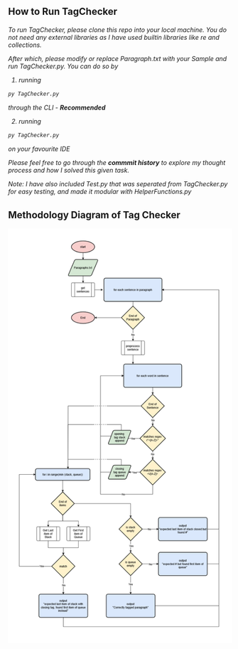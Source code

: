 ## How to Run TagChecker

<h6>To run TagChecker, please clone this repo into your local machine.
You do not need any external libraries as I have used builtin libraries like re and collections.

After which, please modify or replace Paragraph.txt with your Sample and run TagChecker.py. You can do so by
1. running 
```python
py TagChecker.py 
```
through the CLI - <b>Recommended</b>

2. running 
```python 
py TagChecker.py
```
on your favourite IDE

Please feel free to go through the <b>commmit history</b> to explore my thought process and how I solved
this given task.

Note: I have also included Test.py that was seperated from TagChecker.py for easy testing, and made it modular with HelperFunctions.py</h6>

## Methodology Diagram of Tag Checker

![Methodology of tag checker](methodology.png)